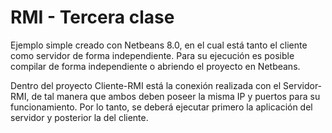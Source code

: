 RMI - Tercera clase
==========

Ejemplo simple creado con Netbeans 8.0, en el cual está tanto el cliente como servidor de forma independiente. Para su ejecución es posible compilar de forma independiente o abriendo el proyecto en Netbeans.

Dentro del proyecto Cliente-RMI está la conexión realizada con el Servidor-RMI, de tal manera que ambos deben poseer la misma IP y puertos para su funcionamiento. Por lo tanto, se deberá ejecutar primero la aplicación del servidor y posterior la del cliente.
